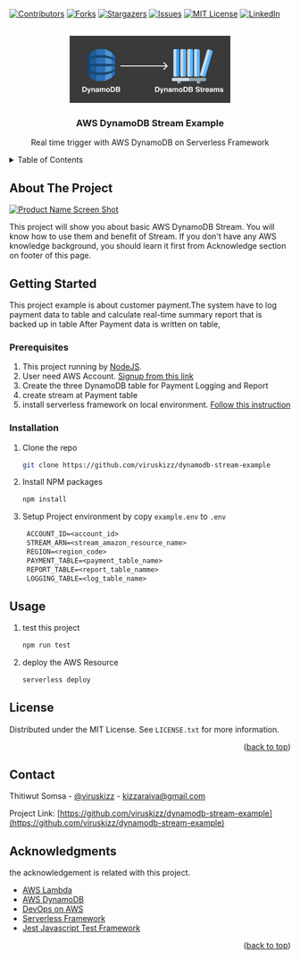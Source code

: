 <div id="top"></div>
<!--
*** Thanks for checking out the Best-README-Template. If you have a suggestion
*** that would make this better, please fork the repo and create a pull request
*** or simply open an issue with the tag "enhancement".
*** Don't forget to give the project a star!
*** Thanks again! Now go create something AMAZING! :D
-->



<!-- PROJECT SHIELDS -->
<!--
*** I'm using markdown "reference style" links for readability.
*** Reference links are enclosed in brackets [ ] instead of parentheses ( ).
*** See the bottom of this document for the declaration of the reference variables
*** for contributors-url, forks-url, etc. This is an optional, concise syntax you may use.
*** https://www.markdownguide.org/basic-syntax/#reference-style-links
-->
[![Contributors][contributors-shield]][contributors-url]
[![Forks][forks-shield]][forks-url]
[![Stargazers][stars-shield]][stars-url]
[![Issues][issues-shield]][issues-url]
[![MIT License][license-shield]][license-url]
[![LinkedIn][linkedin-shield]][linkedin-url]



<!-- PROJECT LOGO -->
<br />
<div align="center">
  <a href="https://github.com/viruskizz/dynamodb-stream-example">
    <img src="docs/logo-stream-db-small.jpg" alt="Logo" height="120">
  </a>

<h3 align="center">AWS DynamoDB Stream Example</h3>
  <p align="center">
    Real time trigger with AWS DynamoDB on Serverless Framework
  </p>
</div>


<!-- TABLE OF CONTENTS -->
<details>
  <summary>Table of Contents</summary>
  <ol>
    <li>
      <a href="#about-the-project">About The Project</a>
    </li>
    <li>
      <a href="#getting-started">Getting Started</a>
      <ul>
        <li><a href="#prerequisites">Prerequisites</a></li>
        <li><a href="#installation">Installation</a></li>
      </ul>
    </li>
    <li><a href="#usage">Usage</a></li>
    <li><a href="#license">License</a></li>
    <li><a href="#contact">Contact</a></li>
    <li><a href="#acknowledgments">Acknowledgments</a></li>
  </ol>
</details>



<!-- ABOUT THE PROJECT -->
## About The Project

[![Product Name Screen Shot][product-screenshot]](https://example.com)

This project will show you about basic AWS DynamoDB Stream. You will know how to use them and benefit of Stream.
If you don't have any AWS knowledge background, you should learn it first from Acknowledge section on footer of this page.



<!-- GETTING STARTED -->
## Getting Started

This project example is about customer payment.The system have to log payment data to table and calculate real-time summary report that is backed up in table After Payment data is written on table,

### Prerequisites

1. This project running by [NodeJS](https://nodejs.org/en/).
2. User need AWS Account. [Signup from this link](https://aws.amazon.com/)
3. Create the three DynamoDB table for Payment Logging and Report
4. create stream at Payment table
5. install serverless framework on local environment. [Follow this instruction](https://www.serverless.com/framework/docs/providers/aws/guide/quick-start)


### Installation

1. Clone the repo
   ```sh
   git clone https://github.com/viruskizz/dynamodb-stream-example
   ```
2. Install NPM packages
   ```sh
   npm install
   ```
3. Setup Project environment by copy `example.env` to `.env`
   ```dotenv
    ACCOUNT_ID=<account_id>
    STREAM_ARN=<stream_amazon_resource_name>
    REGION=<region_code>
    PAYMENT_TABLE=<payment_table_name>
    REPORT_TABLE=<report_table_namme>
    LOGGING_TABLE=<log_table_name>
    ```

<!-- USAGE EXAMPLES -->
## Usage

1. test this project
    ```sh
    npm run test
    ```
2. deploy the AWS Resource
    ```sh
    serverless deploy
    ```

<!-- LICENSE -->
## License

Distributed under the MIT License. See `LICENSE.txt` for more information.

<p align="right">(<a href="#top">back to top</a>)</p>



<!-- CONTACT -->
## Contact

Thitiwut Somsa - [@viruskizz](https://twitter.com/viruskizz) - kizzaraiva@gmail.com

Project Link: [https://github.com/viruskizz/dynamodb-stream-example](https://github.com/viruskizz/dynamodb-stream-example)



<!-- ACKNOWLEDGMENTS -->
## Acknowledgments

the acknowledgement is related with this project.
* [AWS Lambda](https://aws.amazon.com/lambda/)
* [AWS DynamoDB](https://aws.amazon.com/dynamodb)
* [DevOps on AWS](https://aws.amazon.com/devops/)
* [Serverless Framework](https://www.serverless.com/)
* [Jest Javascript Test Framework](https://jestjs.io/)

<p align="right">(<a href="#top">back to top</a>)</p>



<!-- MARKDOWN LINKS & IMAGES -->
<!-- https://www.markdownguide.org/basic-syntax/#reference-style-links -->
[contributors-shield]: https://img.shields.io/github/contributors/viruskizz/dynamodb-stream-example.svg?style=for-the-badge
[contributors-url]: https://github.com/viruskizz/dynamodb-stream-example/graphs/contributors
[forks-shield]: https://img.shields.io/github/forks/viruskizz/dynamodb-stream-example.svg?style=for-the-badge
[forks-url]: https://github.com/viruskizz/dynamodb-stream-example/network/members
[stars-shield]: https://img.shields.io/github/stars/viruskizz/dynamodb-stream-example.svg?style=for-the-badge
[stars-url]: https://github.com/viruskizz/dynamodb-stream-example/stargazers
[issues-shield]: https://img.shields.io/github/issues/viruskizz/dynamodb-stream-example.svg?style=for-the-badge
[issues-url]: https://github.com/viruskizz/dynamodb-stream-example/issues
[license-shield]: https://img.shields.io/github/license/viruskizz/dynamodb-stream-example.svg?style=for-the-badge
[license-url]: https://github.com/viruskizz/dynamodb-stream-example/blob/main/LICENSE.txt
[linkedin-shield]: https://img.shields.io/badge/-LinkedIn-black.svg?style=for-the-badge&logo=linkedin&colorB=555
[linkedin-url]: https://www.linkedin.com/in/thitiwut-somsa-7b3210127/
[product-screenshot]: docs/project-architect.png
